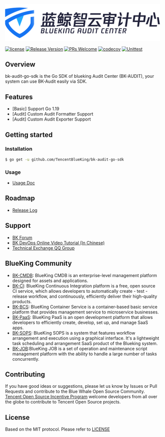 ![logo.png](assests/logo.png)

[![license](https://img.shields.io/badge/license-MIT-brightgreen.svg?style=flat)](https://github.com/TencentBlueKing/bk-audit-go-sdk/blob/master/LICENSE.txt)
[![Release Version](https://img.shields.io/badge/release-0.0.4-brightgreen.svg)](https://github.com/TencentBlueKing/bk-audit-go-sdk/releases)
[![PRs Welcome](https://img.shields.io/badge/PRs-welcome-brightgreen.svg)](https://github.com/TencentBlueKing/bk-audit-go-sdk/pulls)
[![codecov](https://codecov.io/gh/TencentBlueKing/bk-audit-go-sdk/branch/master/graph/badge.svg?token=4MAZBZ9UJY)](https://codecov.io/gh/TencentBlueKing/bk-audit-go-sdk)
[![Unittest](https://github.com/TencentBlueKing/bk-audit-go-sdk/actions/workflows/unittest.yml/badge.svg)](https://github.com/TencentBlueKing/bk-audit-go-sdk/actions/workflows/unittest.yml)

## Overview

bk-audit-go-sdk is the Go SDK of blueking Audit Center (BK-AUDIT), your system can use BK-Audit easily via SDK.

## Features

- [Basic] Support Go 1.19
- [Audit] Custom Audit Formatter Support
- [Audit] Custom Audit Exporter Support

## Getting started

### Installation

```bash
$ go get -u github.com/TencentBlueKing/bk-audit-go-sdk
```

### Usage

- [Usage Doc](docs/usage.md)

## Roadmap

- [Release Log](release.md)

## Support

- [BK Forum](https://bk.tencent.com/s-mart/community)
- [BK DevOps Online Video Tutorial (In Chinese)](https://bk.tencent.com/s-mart/video/)
- [Technical Exchange QQ Group](https://jq.qq.com/?_wv=1027&k=5zk8F7G)

## BlueKing Community

- [BK-CMDB](https://github.com/Tencent/bk-cmdb): BlueKing CMDB is an enterprise-level management platform designed for assets and applications.
- [BK-CI](https://github.com/Tencent/bk-ci): BlueKing Continuous Integration platform is a free, open source CI service, which allows developers to automatically create - test - release workflow, and continuously, efficiently deliver their high-quality products.
- [BK-BCS](https://github.com/Tencent/bk-bcs): BlueKing Container Service is a container-based basic service platform that provides management service to microservice businesses.
- [BK-PaaS](https://github.com/Tencent/bk-paas): BlueKing PaaS is an open development platform that allows developers to efficiently create, develop, set up, and manage SaaS apps.
- [BK-SOPS](https://github.com/Tencent/bk-sops): BlueKing SOPS is a system that features workflow arrangement and execution using a graphical interface. It's a lightweight task scheduling and arrangement SaaS product of the Blueking system.
- [BK-JOB](https://github.com/Tencent/bk-job):BlueKing JOB is a set of operation and maintenance script management platform with the ability to handle a large number of tasks concurrently.


## Contributing

If you have good ideas or suggestions, please let us know by Issues or Pull Requests and contribute to the Blue Whale Open Source Community.      
[Tencent Open Source Incentive Program](https://opensource.tencent.com/contribution) welcome developers from all over the globe to contribute to Tencent Open Source projects.

## License

Based on the MIT protocol. Please refer to [LICENSE](LICENSE.txt)
